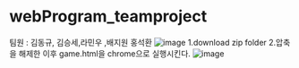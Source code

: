 # webProgram_teamproject
팀원 : 김동규, 김승세,라민우 ,배지원 홍석환
![image](https://github.com/user-attachments/assets/78fdc7df-67b0-47fe-93a3-25659d54bb53)
1.download zip folder
2.압축을 해제한 이후 game.html을 chrome으로 실행시킨다.
![image](https://github.com/user-attachments/assets/94575b77-ef57-4e6e-baa5-f0c3e6beb21f)
